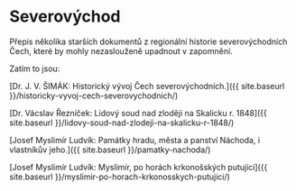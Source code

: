---
---

# Severovýchod

Přepis několika starších dokumentů z regionální historie severovýchodních Čech, které by mohly nezaslouženě upadnout v zapomnění.

Zatím to jsou:

[Dr. J. V. ŠIMÁK: Historický vývoj Čech severovýchodních.]({{ site.baseurl }}/historicky-vyvoj-cech-severovychodnich/)
    
[Dr. Vácslav Řezníček: Lidový soud nad zloději na Skalicku r. 1848]({{ site.baseurl }}/lidovy-soud-nad-zlodeji-na-skalicku-r-1848/)
    
[Josef Myslimír Ludvík: Památky hradu, města a panství Náchoda, i vlastníkův jeho.]({{ site.baseurl }}/pamatky-nachoda/)
  
[Josef Myslimír Ludvík: Myslimír, po horách krkonošských putující]({{ site.baseurl }}/myslimir-po-horach-krkonosskych-putujici/)
